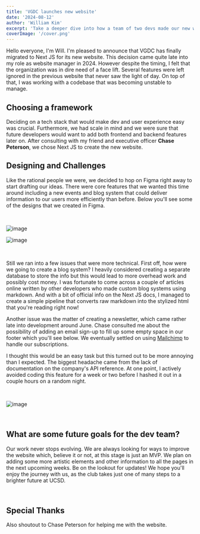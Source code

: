 ```yaml
---
title: 'VGDC launches new website'
date: '2024-08-12'
author: 'William Kim'
excerpt: 'Take a deeper dive into how a team of two devs made our new website using Next JS. '
coverImage: '/cover.png'
---
```



Hello everyone, I'm Will. I'm pleased to announce that VGDC has finally migrated to Next JS for its new website. This
decision came quite late into my role as website manager in 2024. However despite the timing, I felt that the organization
was in dire need of a face lift. Several features were left ignored in the previous website that never saw the light of day.
On top of that, I was working with a codebase that was becoming unstable to manage. 

## Choosing a framework 
Deciding on a tech stack that would make dev and user experience easy was crucial. Furthermore, we had scale in mind and we were
sure that future developers would want to add both frontend and backend features later on. After consulting with my friend 
and executive officer **Chase Peterson**, we chose Next JS to create the new website. 

## Designing and Challenges
Like the rational people we were, we decided to hop on Figma right away to start drafting our ideas. There were core features that we 
wanted this time around including a new events and blog system that could deliver information to our users more efficiently than before. 
Below you'll see some of the designs that we created in Figma. 

&nbsp;

![image](/images/blogs/Website-Launch/newsPage.png)

![image](/images/blogs/Website-Launch/eventsPage.png)

&nbsp;

Still we ran into a few issues that were more technical. First off, how were we going to create a blog system? I heavily considered 
creating a separate database to store the info but this would lead to more overhead work and possibly cost money. I was fortunate to 
come across a couple of articles online written by other developers who made custom blog systems using markdown. And with a bit of 
official info on the Next JS docs, I managed to create a simple pipeline that converts raw markdown into the stylized html that you're 
reading right now!

Another issue was the matter of creating a newsletter, which came rather late into development around June. Chase consulted me about 
the possibility of adding an email sign-up to fill up some empty space in our footer which you'll see below. We eventually settled on using 
[Mailchimp](https://mailchimp.com) to handle our subscriptions. 

I thought this would be an easy task but this turned out to be more annoying than I expected. The biggest headache came from the lack 
of documentation on the company's API reference. At one point, I actively avoided coding this feature for a week or two before I 
hashed it out in a couple hours on a random night. 

&nbsp;

![image](/images/blogs/Website-Launch/footer.png)

&nbsp;

## What are some future goals for the dev team?
Our work never stops evolving. We are always looking for ways to improve the website which, believe it or not, at this stage 
is just an MVP. We plan on adding some more artistic elements and other information to all the pages in the next upcoming weeks. 
Be on the lookout for updates! We hope you'll enjoy the journey with us, as the club takes just one of many steps to a brighter future at UCSD.

&nbsp;

## Special Thanks
Also shoutout to Chase Peterson for helping me with the website. 
